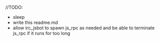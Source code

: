//TODO:
- sleep
- write this readme.md
- allow irc_jsbot to spawn js_rpc as needed and be able to terminate js_rpc if it runs for too long
